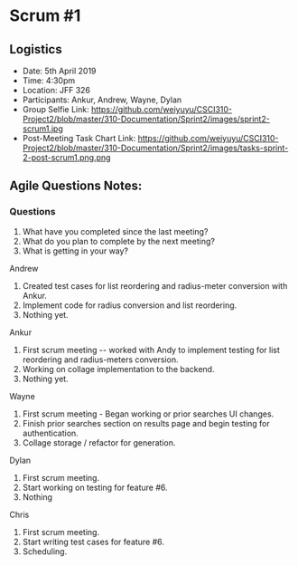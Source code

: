 # Scrum #1

## Logistics
- Date: 5th April 2019
- Time: 4:30pm
- Location: JFF 326
- Participants: Ankur, Andrew, Wayne, Dylan
- Group Selfie Link: https://github.com/weiyuyu/CSCI310-Project2/blob/master/310-Documentation/Sprint2/images/sprint2-scrum1.jpg
- Post-Meeting Task Chart Link: https://github.com/weiyuyu/CSCI310-Project2/blob/master/310-Documentation/Sprint2/images/tasks-sprint-2-post-scrum1.png.png

## Agile Questions Notes:

### Questions
1. What have you completed since the last meeting?
2. What do you plan to complete by the next meeting?
3. What is getting in your way?

 
Andrew
1. Created test cases for list reordering and radius-meter conversion with Ankur.
2. Implement code for radius conversion and list reordering.
3. Nothing yet.

Ankur
1. First scrum meeting -- worked with Andy to implement testing for list reordering and radius-meters conversion.
2. Working on collage implementation to the backend.
3. Nothing yet.

Wayne
1. First scrum meeting - Began working or prior searches UI changes.
2. Finish prior searches section on results page and begin testing for authentication.
3. Collage storage / refactor for generation.

Dylan
1. First scrum meeting.
2. Start working on testing for feature #6.
3. Nothing

Chris
1. First scrum meeting.
2. Start writing test cases for feature #6.
3. Scheduling.

